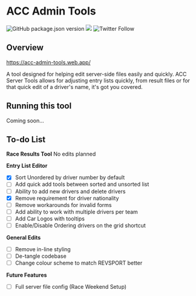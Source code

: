 
# ACC Admin Tools

![GitHub package.json version](https://img.shields.io/github/package-json/v/brexite/ACC-Admin-Tools)
[![](https://img.shields.io/discord/565048515357835264.svg?logo=discord&colorB=7289DA&label=Revsport%20Discord%20\(yum\))](https://discord.gg/UNWPSGVa)
![Twitter Follow](https://img.shields.io/twitter/follow/brexite?color=%23000000&logoColor=%23111111&style=social)

## Overview

https://acc-admin-tools.web.app/

A tool designed for helping edit server-side files easily and quickly. ACC Server Tools allows for adjusting entry lists quickly, from result files or for that quick edit of a driver's name, it's got you covered.

## Running this tool

Coming soon...

## To-do List

**Race Results Tool**
No edits planned

**Entry List Editor**
 - [x] Sort Unordered by driver number by default
 - [ ] Add quick add tools between sorted and unsorted list
 - [ ] Ability to add new drivers and delete drivers
 - [x] Remove requirement for driver nationality
 - [ ] Remove workarounds for invalid forms
 - [ ] Add ability to work with multiple drivers per team
 - [ ] Add Car Logos with tooltips
 - [ ] Enable/Disable Ordering drivers on the grid shortcut

**General Edits**
 - [ ] Remove in-line styling
 - [ ] De-tangle codebase
 - [ ] Change colour scheme to match REVSPORT better

 **Future Features**
 - [ ] Full server file config (Race Weekend Setup)

